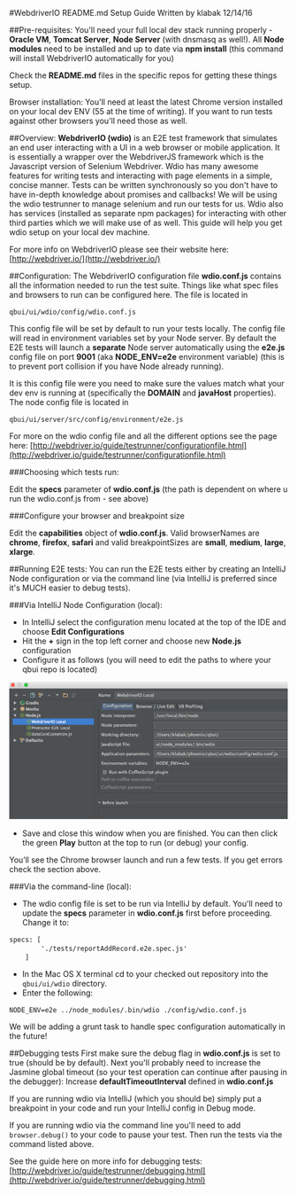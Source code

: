 #WebdriverIO README.md Setup Guide
Written by klabak 12/14/16

##Pre-requisites:
You'll need your full local dev stack running properly - **Oracle VM**, **Tomcat Server**, **Node Server** (with dnsmasq as well!).
All **Node modules** need to be installed and up to date via **npm install** (this command will install WebdriverIO automatically for you)

Check the **README.md** files in the specific repos for getting these things setup.

Browser installation: You'll need at least the latest Chrome version installed on your local dev ENV (55 at the time of writing). If you want to run tests against other browsers you'll need those as well. 

##Overview:
**WebdriverIO (wdio)** is an E2E test framework that simulates an end user interacting with a UI in a web browser or mobile application. 
It is essentially a wrapper over the WebdriverJS framework which is the Javascript version of Selenium Webdriver.
Wdio has many awesome features for writing tests and interacting with page elements in a simple, concise manner. 
Tests can be written synchronously so you don't have to have in-depth knowledge about promises and callbacks!
We will be using the wdio testrunner to manage selenium and run our tests for us. Wdio also has services (installed as separate npm packages) for interacting with other third parties which we will make use of as well.
This guide will help you get wdio setup on your local dev machine.

For more info on WebdriverIO please see their website here: [http://webdriver.io/](http://webdriver.io/)

##Configuration:
The WebdriverIO configuration file **wdio.conf.js** contains all the information needed to run the test suite. 
Things like what spec files and browsers to run can be configured here. The file is located in

```
qbui/ui/wdio/config/wdio.conf.js
```

This config file will be set by default to run your tests locally. The config file will read in environment variables set by your Node server.
By default the E2E tests will launch a **separate** Node server automatically using the **e2e.js** config file on port **9001** (aka **NODE_ENV=e2e** environment variable)
(this is to prevent port collision if you have Node already running). 

It is this config file were you need to make sure the values match what your dev env is running at (specifically the **DOMAIN** and **javaHost** properties). The node config file is located in

```
qbui/ui/server/src/config/environment/e2e.js
```

For more on the wdio config file and all the different options see the page here: [http://webdriver.io/guide/testrunner/configurationfile.html](http://webdriver.io/guide/testrunner/configurationfile.html)

###Choosing which tests run:

Edit the **specs** parameter of **wdio.conf.js** (the path is dependent on where u run the wdio.conf.js from - see above)

###Configure your browser and breakpoint size

Edit the **capabilities** object of **wdio.conf.js**. Valid browserNames are **chrome**, **firefox**, **safari** and valid breakpointSizes are **small**, **medium**, **large**, **xlarge**.


##Running E2E tests:
You can run the E2E tests either by creating an IntelliJ Node configuration or via the command line (via IntelliJ is preferred since it's MUCH easier to debug tests).

###Via IntelliJ Node Configuration (local):
* In IntelliJ select the configuration menu located at the top of the IDE and choose **Edit Configurations**
* Hit the **+** sign in the top left corner and choose new **Node.js** configuration
* Configure it as follows (you will need to edit the paths to where your qbui repo is located)

![wdioIntellijConfig.png](wdioIntellijConfig.png)


* Save and close this window when you are finished. You can then click the green **Play** button at the top to run (or debug) your config.

You’ll see the Chrome browser launch and run a few tests. If you get errors check the section above.


###Via the command-line (local):
* The wdio config file is set to be run via IntelliJ by default. You'll need to update the **specs** parameter in **wdio.conf.js** first before proceeding. Change it to: 
```
specs: [
        './tests/reportAddRecord.e2e.spec.js'
    ]
```

* In the Mac OS X terminal cd to your checked out repository into the ```qbui/ui/wdio``` directory.
* Enter the following: 
```
NODE_ENV=e2e ../node_modules/.bin/wdio ./config/wdio.conf.js
```

We will be adding a grunt task to handle spec configuration automatically in the future!


##Debugging tests
First make sure the debug flag in **wdio.conf.js** is set to true (should be by default).
Next you'll probably need to increase the Jasmine global timeout (so your test operation can continue after pausing in the debugger): Increase **defaultTimeoutInterval** defined in **wdio.conf.js**

If you are running wdio via IntelliJ (which you should be) simply put a breakpoint in your code and run your IntelliJ config in Debug mode.

If you are running wdio via the command line you'll need to add ```browser.debug()``` to your code to pause your test. Then run the tests via the command listed above.

See the guide here on more info for debugging tests:
[http://webdriver.io/guide/testrunner/debugging.html](http://webdriver.io/guide/testrunner/debugging.html)

